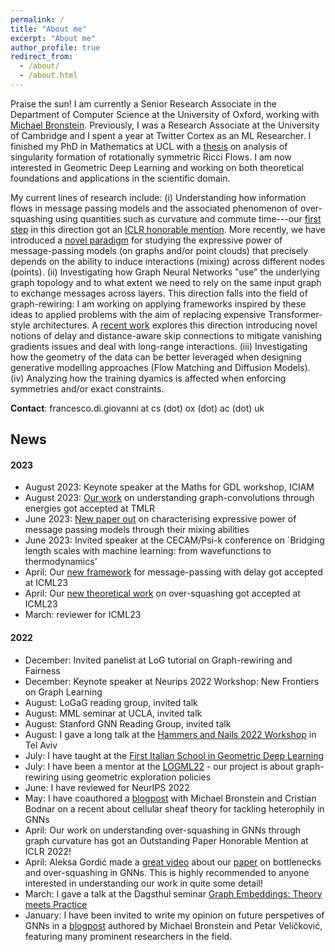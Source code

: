 ```yaml
---
permalink: /
title: "About me"
excerpt: "About me"
author_profile: true
redirect_from: 
  - /about/
  - /about.html
---
```


Praise the sun! I am currently a Senior Research Associate in the Department of Computer Science at the University of Oxford, working with [Michael Bronstein](https://scholar.google.co.uk/citations?user=UU3N6-UAAAAJ&hl=en). Previously, I was a Research Associate at the University of Cambridge and I spent a year at Twitter Cortex as an ML Researcher. I finished my PhD in Mathematics at UCL with a [thesis](https://discovery.ucl.ac.uk/id/eprint/10133514/) on analysis of singularity formation of rotationally symmetric Ricci Flows. I am now interested in Geometric Deep Learning and working on both theoretical foundations and applications in the scientific domain.

My current lines of research include: (i) Understanding how information flows in message passing models and the associated phenomenon of over-squashing using quantities such as curvature and commute time---our [first step](https://openreview.net/pdf?id=7UmjRGzp-A) in this direction got an [ICLR honorable mention](https://blog.iclr.cc/2022/04/20/announcing-the-iclr-2022-outstanding-paper-award-recipients/). More recently, we have introduced a [novel paradigm](https://arxiv.org/abs/2306.03589) for studying the expressive power of message-passing models (on graphs and/or point clouds) that precisely depends on the ability to induce interactions (mixing) across different nodes (points). (ii) Investigating how Graph Neural Networks "use" the underlying graph topology and to what extent we need to rely on the same input graph to exchange messages across layers. This direction falls into the field of graph-rewiring: I am working on applying frameworks inspired by these ideas to applied problems with the aim of replacing expensive Transformer-style architectures. A [recent work](https://arxiv.org/abs/2305.08018) explores this direction introducing novel notions of delay and distance-aware skip connections to mitigate vanishing gradients issues and deal with long-range interactions. (iii) Investigating how the geometry of the data can be better leveraged when designing generative modelling approaches (Flow Matching and Diffusion Models). (iv) Analyzing how the training dyamics is affected when enforcing symmetries and/or exact constraints. 

**Contact**: francesco.di.giovanni at cs (dot) ox (dot) ac (dot) uk

## News

#### 2023

- August 2023: Keynote speaker at the Maths for GDL workshop, ICIAM 
- August 2023: [Our work](https://arxiv.org/abs/2305.08018) on understanding graph-convolutions through energies got accepted at TMLR
- June 2023: [New paper out](https://arxiv.org/abs/2306.03589) on characterising expressive power of message passing models through their mixing abilities
- June 2023: Invited speaker at the CECAM/Psi-k conference on `Bridging length scales with machine learning: from wavefunctions
to thermodynamics’  
- April: Our [new framework](https://arxiv.org/abs/2305.08018) for message-passing with delay got accepted at ICML23
- April: Our [new theoretical work](https://arxiv.org/abs/2302.02941) on over-squashing got accepted at ICML23
- March: reviewer for ICML23

#### 2022

- December: Invited panelist at LoG tutorial on Graph-rewiring and Fairness
- December: Keynote speaker at Neurips 2022 Workshop: New Frontiers on Graph Learning
- August: LoGaG reading group, invited talk
- August: MML seminar at UCLA, invited talk
- August: Stanford GNN Reading Group, invited talk
- August: I gave a long talk at the [Hammers and Nails 2022 Workshop](https://www.weizmann.ac.il/conferences/SRitp/Aug2022/) in Tel Aviv
- July: I have taught at the [First Italian School in Geometric Deep Learning](https://eapls.org/items/4007/)
- July: I have been a mentor at the [LOGML22](https://www.logml.ai/) - our project is about graph-rewiring using geometric exploration policies
- June: I have reviewed for NeurIPS 2022
- May: I have coauthored a [blogpost](https://towardsdatascience.com/neural-sheaf-diffusion-for-deep-learning-on-graphs-bfa200e6afa6) with Michael Bronstein and Cristian Bodnar on a recent about cellular sheaf theory for tackling heterophily in GNNs
- April: Our work on understanding over-squashing in GNNs through graph curvature has got an Outstanding Paper Honorable Mention at ICLR 2022!
- April: Aleksa Gordić made a [great video](https://youtu.be/zpDdvI95igc) about our [paper](https://openreview.net/pdf?id=7UmjRGzp-A) on bottlenecks and over-squashing in GNNs. This is highly recommended to anyone interested in understanding our work in quite some detail!
- March: I gave a talk at the Dagsthul seminar [Graph Embeddings: Theory meets Practice](https://www.dagstuhl.de/en/program/calendar/semhp/?semnr=22132)
- January: I have been invited to write my opinion on future perspetives of GNNs in a [blogpost](https://towardsdatascience.com/predictions-and-hopes-for-geometric-graph-ml-in-2022-aa3b8b79f5cc) authored by Michael Bronstein and Petar Veličković, featuring many prominent researchers in the field.

